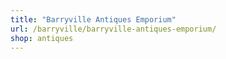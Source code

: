 ```yaml
---
title: "Barryville Antiques Emporium"
url: /barryville/barryville-antiques-emporium/
shop: antiques
---
```

